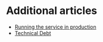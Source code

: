 # Additional articles

* [Running the service in production](./PRODUCTION_RUN.md)
* [Technical Debt](./TECH_DEBT.md)
